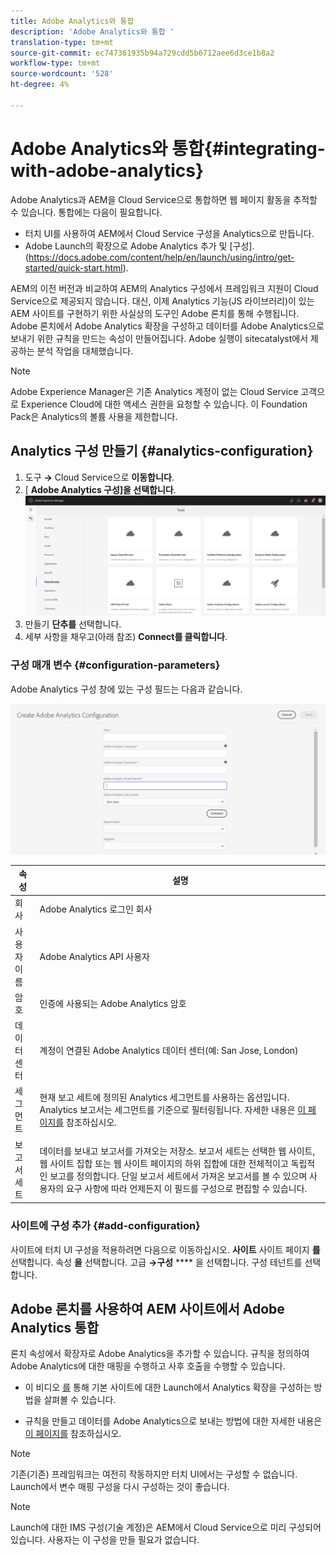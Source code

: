 ```yaml
---
title: Adobe Analytics와 통합
description: 'Adobe Analytics와 통합 '
translation-type: tm+mt
source-git-commit: ec747361935b94a729cdd5b6712aee6d3ce1b8a2
workflow-type: tm+mt
source-wordcount: '528'
ht-degree: 4%

---
```



# Adobe Analytics와 통합{#integrating-with-adobe-analytics}

Adobe Analytics과 AEM을 Cloud Service으로 통합하면 웹 페이지 활동을 추적할 수 있습니다. 통합에는 다음이 필요합니다.

* 터치 UI를 사용하여 AEM에서 Cloud Service 구성을 Analytics으로 만듭니다.
* Adobe Launch의 확장으로 Adobe Analytics 추가 및 [구성].(https://docs.adobe.com/content/help/en/launch/using/intro/get-started/quick-start.html).

AEM의 이전 버전과 비교하여 AEM의 Analytics 구성에서 프레임워크 지원이 Cloud Service으로 제공되지 않습니다. 대신, 이제 Analytics 기능(JS 라이브러리)이 있는 AEM 사이트를 구현하기 위한 사실상의 도구인 Adobe 론치를 통해 수행됩니다. Adobe 론치에서 Adobe Analytics 확장을 구성하고 데이터를 Adobe Analytics으로 보내기 위한 규칙을 만드는 속성이 만들어집니다. Adobe 실행이 sitecatalyst에서 제공하는 분석 작업을 대체했습니다.

>[!NOTE]
>
>Adobe Experience Manager은 기존 Analytics 계정이 없는 Cloud Service 고객으로 Experience Cloud에 대한 액세스 권한을 요청할 수 있습니다. 이 Foundation Pack은 Analytics의 볼륨 사용을 제한합니다.

## Analytics 구성 만들기 {#analytics-configuration}

1. 도구 **→** Cloud Service으로 **이동합니다**.
2. [ **Adobe Analytics 구성]을 선택합니다**.
   ![Analytics](assets/analytics_screen.png "WindowAnalytics 창")
3. 만들기 **단추를** 선택합니다.
4. 세부 사항을 채우고(아래 참조) **Connect를 클릭합니다**.

### 구성 매개 변수 {#configuration-parameters}

Adobe Analytics 구성 창에 있는 구성 필드는 다음과 같습니다.

![구성](assets/properties_field.png "매개 변수구성 매개 변수")

| 속성 | 설명 |
|---|---|
| 회사 | Adobe Analytics 로그인 회사 |
| 사용자 이름 | Adobe Analytics API 사용자 |
| 암호 | 인증에 사용되는 Adobe Analytics 암호 |
| 데이터 센터 | 계정이 연결된 Adobe Analytics 데이터 센터(예: San Jose, London) |
| 세그먼트 | 현재 보고 세트에 정의된 Analytics 세그먼트를 사용하는 옵션입니다. Analytics 보고서는 세그먼트를 기준으로 필터링됩니다. 자세한 내용은 [이 페이지를](https://docs.adobe.com/content/help/en/analytics/components/segmentation/seg-overview.html) 참조하십시오. |
| 보고서 세트 | 데이터를 보내고 보고서를 가져오는 저장소. 보고서 세트는 선택한 웹 사이트, 웹 사이트 집합 또는 웹 사이트 페이지의 하위 집합에 대한 전체적이고 독립적인 보고를 정의합니다. 단일 보고서 세트에서 가져온 보고서를 볼 수 있으며 사용자의 요구 사항에 따라 언제든지 이 필드를 구성으로 편집할 수 있습니다. |

### 사이트에 구성 추가 {#add-configuration}

사이트에 터치 UI 구성을 적용하려면 다음으로 이동하십시오. **사이트** 사이트 페이지 **를** 선택합니다. 속성 **을** 선택합니다. 고급 **→구성** **** 을 선택합니다. 구성 테넌트를 선택합니다.

## Adobe 론치를 사용하여 AEM 사이트에서 Adobe Analytics 통합

론치 속성에서 확장자로 Adobe Analytics을 추가할 수 있습니다. 규칙을 정의하여 Adobe Analytics에 대한 매핑을 수행하고 사후 호출을 수행할 수 있습니다.

* 이 비디오 [를](https://docs.adobe.com/content/help/en/analytics-learn/tutorials/implementation/via-adobe-launch/basic-configuration-of-the-analytics-launch-extension.html) 통해 기본 사이트에 대한 Launch에서 Analytics 확장을 구성하는 방법을 살펴볼 수 있습니다.

* 규칙을 만들고 데이터를 Adobe Analytics으로 보내는 방법에 대한 자세한 내용은 [이 페이지를](https://docs.adobe.com/content/help/en/core-services-learn/implementing-in-websites-with-launch/implement-solutions/analytics.html) 참조하십시오.

>[!NOTE]
>
>기존(기존) 프레임워크는 여전히 작동하지만 터치 UI에서는 구성할 수 없습니다. Launch에서 변수 매핑 구성을 다시 구성하는 것이 좋습니다.

>[!NOTE]
>
>Launch에 대한 IMS 구성(기술 계정)은 AEM에서 Cloud Service으로 미리 구성되어 있습니다. 사용자는 이 구성을 만들 필요가 없습니다.
